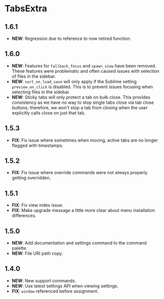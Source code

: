 # TabsExtra

## 1.6.1

- **NEW**: Regression due to reference to now retired function.

## 1.6.0

- **NEW**: Features for `fallback_focus` and `spawn_view` have been removed. These features were problematic and often
  caused issues with selection of files in the sidebar.
- **NEW**: `sort_on_load_save` will only apply if the Sublime setting `preview_on_click` is disabled. This is to prevent
  issues focusing when selecting files in the sidebar.
- **NEW**: Sticky tabs will only protect a tab on bulk close. This provides consistency as we have no way to stop single
  tabs close via tab close buttons; therefore, we won't stop a tab from closing when the user explicitly calls close
  on just that tab.

## 1.5.3

- **FIX**: Fix issue where sometimes when moving, active tabs are no longer flagged with timestamps.

## 1.5.2

- **FIX**: Fix issue where override commands were not always properly getting overridden.

## 1.5.1

- **FIX**: Fix view index issue.
- **FIX**: Make upgrade message a little more clear about menu installation differences.

## 1.5.0

- **NEW**: Add documentation and settings command to the command palette.
- **NEW**: File URI path copy.

## 1.4.0

- **NEW**: New support commands.
- **NEW**: Use latest settings API when viewing settings.
- **FIX**: `window` referenced before assignment.
